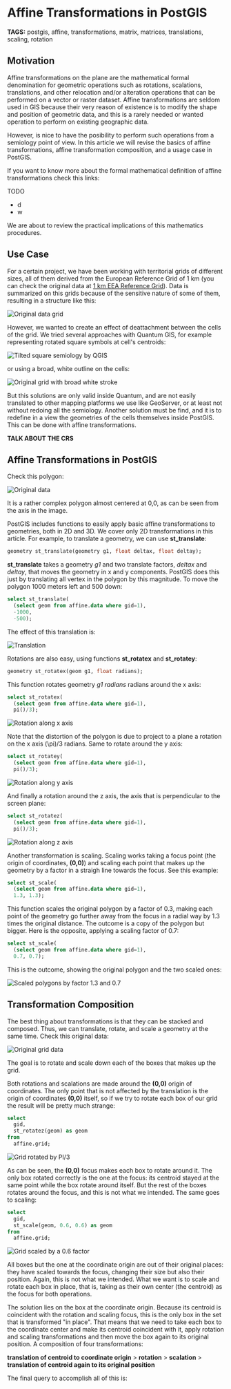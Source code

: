 # Affine Transformations in PostGIS

__TAGS:__ postgis, affine, transformations, matrix, matrices, translations, scaling, rotation

## Motivation

Affine transformations on the plane are the mathematical formal denomination for geometric operations such as rotations, scalations, translations, and other relocation and/or alteration operations that can be performed on a vector or raster dataset. Affine transformations are seldom used in GIS because their very reason of existence is to modify the shape and position of geometric data, and this is a rarely needed or wanted operation to perform on existing geographic data.

However, is nice to have the posibility to perform such operations from a semiology point of view. In this article we will revise the basics of affine transformations, affine transformation composition, and a usage case in PostGIS.

If you want to know more about the formal mathematical definition of affine transformations check this links:

TODO

  - d
  - w

We are about to review the practical implications of this mathematics procedures.

## Use Case

For a certain project, we have been working with territorial grids of different sizes, all of them derived from the European Reference Grid of 1 km (you can check the original data at [1 km EEA Reference Grid][0]). Data is summarized on this grids because of the sensitive nature of some of them, resulting in a structure like this:

![Original data grid](assets/Grid-Use_case-00.png)

However, we wanted to create an effect of deattachment between the cells of the grid. We tried several approaches with Quantum GIS, for example representing rotated square symbols at cell's centroids:

![Tilted square semiology by QGIS](assets/Grid-Use_case-01.png)

or using a broad, white outline on the cells:

![Original grid with broad white stroke](assets/Grid-Use_case-02.png)

But this solutions are only valid inside Quantum, and are not easily translated to other mapping platforms we use like GeoServer, or at least not without redoing all the semiology. Another solution must be find, and it is to redefine in a view the geometries of the cells themselves inside PostGIS. This can be done with affine transformations.

[0]: http://www.eea.europa.eu/data-and-maps/data/eea-reference-grids-2


__TALK ABOUT THE CRS__

## Affine Transformations in PostGIS

Check this polygon:

![Original data](assets/00.png)

It is a rather complex polygon almost centered at 0,0, as can be seen from the axis in the image.

PostGIS includes functions to easily apply basic affine transformations to geometries, both in 2D and 3D. We cover only 2D transformations in this article. For example, to translate a geometry, we can use __st_translate__:

```sql
geometry st_translate(geometry g1, float deltax, float deltay);
```

__st_translate__ takes a geometry _g1_ and two translate factors, _deltax_ and _deltay_, that moves the geometry in x and y components. PostGIS does this just by translating all vertex in the polygon by this magnitude. To move the polygon 1000 meters left and 500 down:

```sql
select st_translate(
  (select geom from affine.data where gid=1),
  -1000,
  -500);
```
	  
The effect of this translation is:

![Translation](assets/01.png)

Rotations are also easy, using functions __st_rotatex__ and __st_rotatey__:

```sql
geometry st_rotatex(geom g1, float radians);
```

This function rotates geometry _g1_ _radians_ radians around the x axis:

```sql
select st_rotatex(
  (select geom from affine.data where gid=1),
  pi()/3);
```

![Rotation along x axis](assets/02.png)

Note that the distortion of the polygon is due to project to a plane a rotation on the x axis \(\pi\)/3 radians. Same to rotate around the y axis:

```sql
select st_rotatey(
  (select geom from affine.data where gid=1),
  pi()/3);
```

![Rotation along y axis](assets/03.png)

And finally a rotation around the z axis, the axis that is perpendicular to the screen plane:

```sql
select st_rotatez(
  (select geom from affine.data where gid=1),
  pi()/3);
```

![Rotation along z axis](assets/04.png)

Another transformation is scaling. Scaling works taking a focus point (the origin of coordinates, __(0,0)__) and scaling each point that makes up the geometry by a factor in a straigh line towards the focus. See this example:

```sql
select st_scale(
  (select geom from affine.data where gid=1),
  1.3, 1.3);
```

This function scales the original polygon by a factor of 0.3, making each point of the geometry go further away from the focus in a radial way by 1.3 times the original distance. The outcome is a copy of the polygon but bigger. Here is the opposite, applying a scaling factor of 0.7:

```sql
select st_scale(
  (select geom from affine.data where gid=1),
  0.7, 0.7);
```

This is the outcome, showing the original polygon and the two scaled ones:

![Scaled polygons by factor 1.3 and 0.7](assets/05.png)

## Transformation Composition

The best thing about transformations is that they can be stacked and composed. Thus, we can translate, rotate, and scale a geometry at the same time. Check this original data:

![Original grid data](assets/Grid_modification-00-Original_data.png)

The goal is to rotate and scale down each of the boxes that makes up the grid.

Both rotations and scalations are made around the __(0,0)__ origin of coordinates. The only point that is not affected by the translation is the origin of coordinates __(0,0)__ itself, so if we try to rotate each box of our grid the result will be pretty much strange:

```sql
select
  gid,
  st_rotatez(geom) as geom
from
  affine.grid;
```
  
![Grid rotated by PI/3](assets/Grid_modification-00-Rotated_Z.png)
  
As can be seen, the __(0,0)__ focus makes each box to rotate around it. The only box rotated correctly is the one at the focus: its centroid stayed at the same point while the box rotate around itself. But the rest of the boxes rotates around the focus, and this is not what we intended. The same goes to scaling:

```sql
select
  gid,
  st_scale(geom, 0.6, 0.6) as geom
from
  affine.grid;
```

![Grid scaled by a 0.6 factor](assets/Grid_modification-00-Scaled_0_6.png)

All boxes but the one at the coordinate origin are out of their original places: they have scaled towards the focus, changing their size but also their position. Again, this is not what we intended. What we want is to scale and rotate each box in place, that is, taking as their own center (the centroid) as the focus for both operations.

The solution lies on the box at the coordinate origin. Because its centroid is coincident with the rotation and scaling focus, this is the only box in the set that is transformed "in place". That means that we need to take each box to the coordinate center and make its centroid coincident with it, apply rotation and scaling transformations and then move the box again to its original position. A composition of four transformations:

__translation of centroid to coordinate origin__ > __rotation__ > __scalation__ > __translation of centroid again to its original position__

The final query to accomplish all of this is:

```



